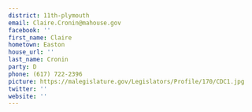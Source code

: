 ```yaml
---
district: 11th-plymouth
email: Claire.Cronin@mahouse.gov
facebook: ''
first_name: Claire
hometown: Easton
house_url: ''
last_name: Cronin
party: D
phone: (617) 722-2396
picture: https://malegislature.gov/Legislators/Profile/170/CDC1.jpg
twitter: ''
website: ''
---
```

